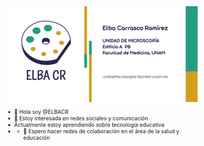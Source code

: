<img src="portada.png">


- 👋 Hola soy @ELBACR
- 👀 Estoy interesada en redes sociales y comunicación
-  Actualmente estoy aprendiendo sobre tecnología educativa
-  - 💞️ Espero hacer redes de colaboración en el área de la salud y educación
<!---
ELBACR/ELBACR is a ✨ special ✨ repository because its `README.md` (this file) appears on your GitHub profile.
You can click the Preview link to take a look at your changes.
--->
